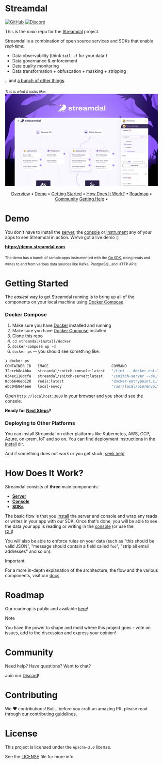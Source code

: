 Streamdal
=========
[![GitHub](https://img.shields.io/github/license/streamdal/streamdal)](https://github.com/streamdal/streamdal)
[![Discord](https://img.shields.io/discord/123456789?color=blue&label=discord)](https://discord.gg/123456789)

This is the _main_ repo for the [Streamdal](https://streamdal.com) project.

Streamdal is a combination of open source services and SDKs that enable _real-time_:

* Data observability (think `tail -f` for your data!)
* Data governance & enforcement
* Data quality monitoring
* Data transformation + obfuscation + masking + stripping

.. and [a bunch of other things](https://docs.streamdal.com/capabilities).

<sub>_This is what it looks like:_</sub>
<img src="assets/img.png">

<div align="center">

[Overview](#streamdal) •
[Demo](#demo) •
[Getting Started](#getting-started) •
[How Does It Work?](#how-does-it-work) •
[Roadmap](#roadmap) •
[Community](#community)
[Getting Help](#getting-help) •

</div>

# Demo

You don't have to install the [server](https://github.com/streamdal/server), 
the [console](https://github.com/streamdal/console)
or [instrument](https://docs.streamdal.com/instrument) any of your apps to see 
Streamdal in action. We've got a live demo :)

**https://demo.streamdal.com**

<sub>The demo has a bunch of sample apps instrumented with the 
[Go SDK](https://github.com/streamdal/go-sdk), doing reads and writes to and 
from various data sources like Kafka, PostgreSQL and HTTP APIs.</sub>

# Getting Started

The _easiest_ way to get Streamdal running is to bring up all of the components
on your local machine using [Docker Compose](https://docs.docker.com/compose/).

### Docker Compose

1. Make sure you have [Docker](https://docker.com) installed and running
2. Make sure you have [Docker Compose](https://docs.docker.com/compose/) installed
3. Clone this repo
4. `cd streamdal/install/docker`
5. `docker-compose up -d`
6. `docker ps` -- you should see something like:
```bash
❯ docker ps
CONTAINER ID   IMAGE                             COMMAND                  CREATED              STATUS              PORTS                                            NAMES
32eceb8e4bba   streamdal/snitch-console:latest   "/tini -- docker-ent…"   About a minute ago   Up About a minute   0.0.0.0:3000->3000/tcp                           snitch-console-container
034ec118dcfa   streamdal/snitch-server:latest    "/snitch-server --de…"   About a minute ago   Up About a minute   0.0.0.0:8080->8080/tcp, 0.0.0.0:9090->9090/tcp   snitch-server
8cb6646eb128   redis:latest                      "docker-entrypoint.s…"   About a minute ago   Up About a minute   0.0.0.0:6379->6379/tcp                           redis
ebc04b0e4eee   local-envoy                       "/usr/local/bin/envo…"   3 weeks ago          Up About a minute   0.0.0.0:9091->9091/tcp, 10000/tcp                envoy
```

Open `http://localhost:3000` in your browser and you should see the console.

**Ready for [Next Steps](#next-steps)?**

### Deploying to Other Platforms

You can install Streamdal on other platforms like Kubernetes, AWS, GCP, Azure,
on-prem, IoT and so on. You can find deployment instructions in the 
[install](./install) dir.

And if something does not work or you get stuck, [seek help](#getting-help)!

# How Does It Work?

Streamdal consists of **three** main components:

- **[Server](https://github.com/streamdal/server)**
- **[Console](https://github.com/streamdal/console)**
- **[SDKs](https://docs.streamdal.com/sdks)**

The basic flow is that you [install](#getting-started) the server and console and
wrap any reads or writes in your app with our SDK. Once that's done, you will be 
able to see the data your app is reading or writing in the 
[console](https://github.com/streamdal/console) (or use the  
[CLI](https://github.com/streamdal/cli)).

You will also be able to enforce rules on your data (such as "this should be 
valid JSON", "message should contain a field called `foo`", "strip all email
addresses" and so on).

> [!IMPORTANT]
> For a more in-depth explanation of the architecture, the flow and the various
> components, visit our [docs](https://docs.streamdal.com).

# Roadmap

Our roadmap is public and available [here](https://github.com/streamdal/streamdal/projects/1)!

> [!NOTE]
> You have the power to shape and mold where this project goes - vote on issues,
> add to the discussion and express your opinion!

# Community

Need help? Have questions? Want to chat? 

Join our [Discord](https://discord.gg/123456789)!

# Contributing

We :heart: contributions! But... before you craft an amazing PR, please read
through our [contributing guidelines](https://docs.streamdal.com/contributing).

# License

This project is licensed under the `Apache-2.0` license. 

See the [LICENSE](LICENSE) file for more info.
